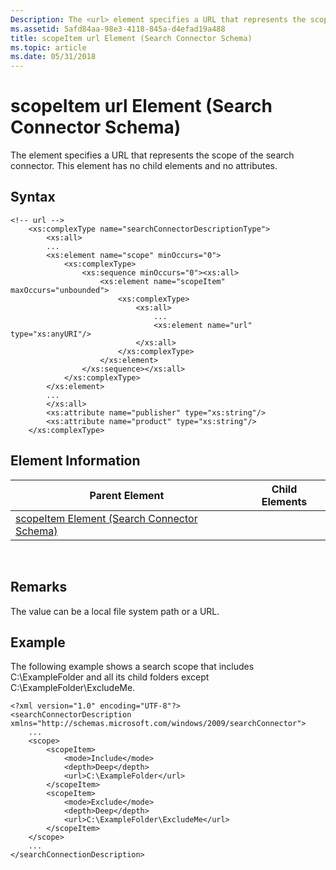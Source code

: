 ```yaml
---
Description: The <url> element specifies a URL that represents the scope of the search connector. This element has no child elements and no attributes.
ms.assetid: 5afd84aa-98e3-4118-845a-d4efad19a488
title: scopeItem url Element (Search Connector Schema)
ms.topic: article
ms.date: 05/31/2018
---
```


# scopeItem url Element (Search Connector Schema)

The <url> element specifies a URL that represents the scope of the search connector. This element has no child elements and no attributes.

## Syntax


```
<!-- url -->
    <xs:complexType name="searchConnectorDescriptionType">
        <xs:all>
        ...
        <xs:element name="scope" minOccurs="0">
            <xs:complexType>
                <xs:sequence minOccurs="0"><xs:all>
                    <xs:element name="scopeItem" maxOccurs="unbounded">
                        <xs:complexType>
                            <xs:all>
                                ...
                                <xs:element name="url" type="xs:anyURI"/>
                            </xs:all>
                        </xs:complexType>
                    </xs:element>
                </xs:sequence></xs:all>
            </xs:complexType>
        </xs:element>
        ...
        </xs:all>
        <xs:attribute name="publisher" type="xs:string"/>
        <xs:attribute name="product" type="xs:string"/>
    </xs:complexType>
```



## Element Information



| Parent Element                                                                   | Child Elements |
|----------------------------------------------------------------------------------|----------------|
| [scopeItem Element (Search Connector Schema)](search-schema-sconn-scopeitem.md) |                |



 

## Remarks

The value can be a local file system path or a URL.

## Example

The following example shows a search scope that includes C:\\ExampleFolder and all its child folders except C:\\ExampleFolder\\ExcludeMe.


```
<?xml version="1.0" encoding="UTF-8"?>
<searchConnectorDescription xmlns="http://schemas.microsoft.com/windows/2009/searchConnector">
    ...
    <scope>
        <scopeItem>
            <mode>Include</mode>
            <depth>Deep</depth>
            <url>C:\ExampleFolder</url>
        </scopeItem>
        <scopeItem>
            <mode>Exclude</mode>
            <depth>Deep</depth>
            <url>C:\ExampleFolder\ExcludeMe</url>
        </scopeItem>
    </scope>
    ...
</searchConnectionDescription>
```



 

 



